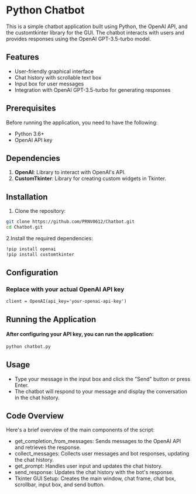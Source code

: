 # Python Chatbot

This is a simple chatbot application built using Python, the OpenAI API, and the customtkinter library for the GUI. The chatbot interacts with users and provides responses using the OpenAI GPT-3.5-turbo model.

## Features
- User-friendly graphical interface
- Chat history with scrollable text box
- Input box for user messages
- Integration with OpenAI GPT-3.5-turbo for generating responses

## Prerequisites
Before running the application, you need to have the following:

- Python 3.6+
- OpenAI API key

## Dependencies
1. **OpenAI**: Library to interact with OpenAI's API.
2. **CustomTkinter**: Library for creating custom widgets in Tkinter.


## Installation

1. Clone the repository:

```bash
git clone https://github.com/PRNV0612/Chatbot.git
cd Chatbot.git
```

2.Install the required dependencies:
```bash
!pip install openai
!pip install customtkinter
```

## Configuration
### Replace with your actual OpenAI API key
```plaintext
client = OpenAI(api_key='your-openai-api-key')
```

## Running the Application
#### After configuring your API key, you can run the application:
```bash
python chatbot.py
```

## Usage
- Type your message in the input box and click the "Send" button or press Enter.
- The chatbot will respond to your message and display the conversation in the chat history.

## Code Overview
Here's a brief overview of the main components of the script:
- get_completion_from_messages: Sends messages to the OpenAI API and retrieves the response.
- collect_messages: Collects user messages and bot responses, updating the chat history.
- get_prompt: Handles user input and updates the chat history.
- send_response: Updates the chat history with the bot's response.
- Tkinter GUI Setup: Creates the main window, chat frame, chat box, scrollbar, input box, and send button.



